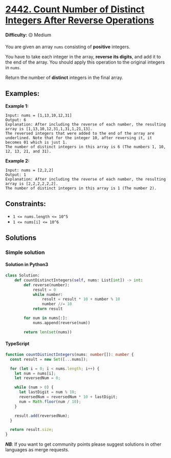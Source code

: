 # [2442. Count Number of Distinct Integers After Reverse Operations](https://leetcode.com/problems/count-number-of-distinct-integers-after-reverse-operations/)

**Difficulty:** :yellow_circle: Medium

You are given an array `nums` consisting of **positive** integers.

You have to take each integer in the array, **reverse its digits**, and add it to the end of the array. You should apply this operation to the original integers in `nums`.

Return the number of **distinct** integers in the final array.

## Examples:

**Example 1:**

```text
Input: nums = [1,13,10,12,31]
Output: 6
Explanation: After including the reverse of each number, the resulting array is [1,13,10,12,31,1,31,1,21,13].
The reversed integers that were added to the end of the array are underlined. Note that for the integer 10, after reversing it, it becomes 01 which is just 1.
The number of distinct integers in this array is 6 (The numbers 1, 10, 12, 13, 21, and 31).
```

**Example 2:**

```text
Input: nums = [2,2,2]
Output: 1
Explanation: After including the reverse of each number, the resulting array is [2,2,2,2,2,2].
The number of distinct integers in this array is 1 (The number 2).
```

## Constraints:

- `1 <= nums.length <= 10^5`
- `1 <= nums[i] <= 10^6`

## Solutions

### Simple solution

#### Solution in Python3

```python
class Solution:
    def countDistinctIntegers(self, nums: List[int]) -> int:
        def reverse(number):
            result = 0
            while number:
                result = result * 10 + number % 10
                number //= 10
            return result

        for num in nums[:]:
            nums.append(reverse(num))

        return len(set(nums))
```

#### TypeScript

```typescript
function countDistinctIntegers(nums: number[]): number {
  const result = new Set([...nums]);

  for (let i = 0; i < nums.length; i++) {
    let num = nums[i];
    let reversedNum = 0;

    while (num > 0) {
      let lastDigit = num % 10;
      reversedNum = reversedNum * 10 + lastDigit;
      num = Math.floor(num / 10);
    }

    result.add(reversedNum);
  }

  return result.size;
}
```

**_NB_**: If you want to get community points please suggest solutions in other languages as merge requests.
